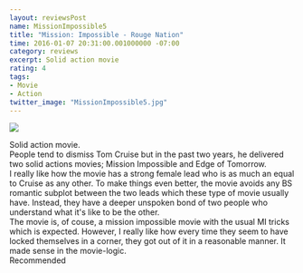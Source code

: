 ```yaml
---
layout: reviewsPost
name: MissionImpossible5
title: "Mission: Impossible - Rouge Nation"
time: 2016-01-07 20:31:00.001000000 -07:00
category: reviews
excerpt: Solid action movie
rating: 4
tags:
- Movie
- Action
twitter_image: "MissionImpossible5.jpg"
---
```

<div class="stars" title="{{ page.rating }} Stars" data-percent="{{ page.rating }}"></div>

<img class="imageInCenter" src="{{ site.imgFolder_reviews }}{{ page.name }}/MissionImpossible5.jpg">

Solid action movie.  
People tend to dismiss Tom Cruise but in the past two years, he delivered two solid actions movies; Mission Impossible and Edge of Tomorrow.  
<span class="spoiler-tag">I really like how the movie has a strong female lead who is as much an equal to Cruise as any other. To make things even better, the movie avoids any BS romantic subplot between the two leads which these type of movie usually have. Instead, they have a deeper unspoken bond of two people who understand what it's like to be the other.<br/>
    The movie is, of couse, a mission impossible movie with the usual MI tricks which is expected. However, I really like how every time they seem to have locked themselves in a corner, they got out of it in a reasonable manner. It made sense in the movie-logic.</span>  
Recommended
